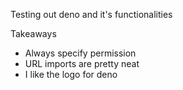 Testing out deno and it's functionalities 

Takeaways 
* Always specify permission 
* URL imports are pretty neat 
* I like the logo for deno